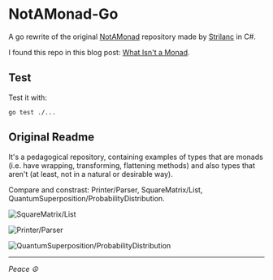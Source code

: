 NotAMonad-Go
============

A go rewrite of the original
[NotAMonad](https://github.com/Strilanc/NotAMonad) repository made by
[Strilanc](https://github.com/Strilanc) in C#.

I found this repo in this blog post: [What Isn't a
Monad](http://twistedoakstudios.com/blog/Post5485_what-isnt-a-monad).

## Test

Test it with:

    go test ./...

## Original Readme

It's a pedagogical repository, containing examples of types that are
monads (i.e. have wrapping, transforming, flattening methods) and also
types that aren't (at least, not in a natural or desirable way).

Compare and constrast: Printer/Parser, SquareMatrix/List,
QuantumSuperposition/ProbabilityDistribution.

![SquareMatrix/List](http://i.imgur.com/RD881RY.png)

![Printer/Parser](http://i.imgur.com/1d9XkY3.png)

![QuantumSuperposition/ProbabilityDistribution](http://i.imgur.com/pwGQC0P.png)

---

_Peace ☮_
